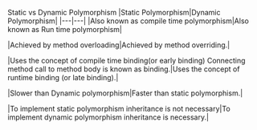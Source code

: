 Static vs Dynamic Polymorphism
|Static Polymorphism|Dynamic Polymorphism|
|---|---|
|Also known as compile time polymorphism|Also known as Run time polymorphism|

|Achieved by method overloading|Achieved by method overriding.|

|Uses the concept of compile time binding(or early binding) Connecting method call to method body is known as binding.|Uses the concept of runtime binding (or late binding).|

|Slower than Dynamic polymorphism|Faster than static polymorphism.|

|To implement static polymorphism inheritance is not necessary|To implement dynamic polymorphism inheritance is necessary.|
